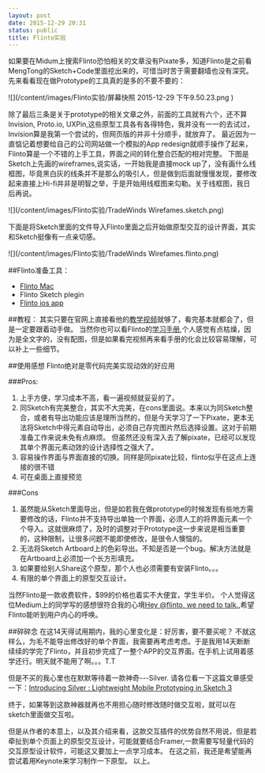 ```yaml
---
layout: post
date: 2015-12-29 20:31
status: public
title: Flinto实验
---
```


如果要在Midum上搜索Flinto恐怕相关的文章没有Pixate多，知道Flinto是之前看MengTong的Sketch+Code里面挖出来的，可惜当时苦于需要翻墙也没有深究。 
先来看看现在做Prototype的工具真的是多的不要不要的：
 
![](/content/images/Flinto实验/屏幕快照 2015-12-29 下午9.50.23.png
)

除了最后三条是关于prototype的相关文章之外，前面的工具就有六个，还不算Invision, Proto.io,  UXPin,这些原型工具各有各得特色，我并没有一一的去试过，Invision算是我第一个尝试的，但网页版的并非十分顺手，就放弃了。
最近因为一直惦记着想要给自己的公司网站做一个模拟的App redesign就顺手操作了起来，Flinto算是一个不错的上手工具，界面之间的转化整合匹配的相对完整。 
下图是Sketch上先画的wireframes,说实话，一开始我是直接mock up了，没有画什么线框图，毕竟黑白灰的线条并不是那么的吸引人，但是做到后面就慢慢发现，要修改起来直接上Hi-fi并非是明智之举，于是开始用线框图来勾勒。关于线框图，我日后再说。

![](/content/images/Flinto实验/TradeWinds Wirefames.sketch.png)

下面是将Sketch里面的文件导入Flinto里面之后开始做原型交互的设计界面，其实和Sketch挺像有一点亲切感。

![](/content/images/Flinto实验/TradeWinds Wirefames.flinto.png)

##Flinto准备工具： 
* [Flinto Mac](https://www.flinto.com/mac)
* Flinto Sketch plegin 
* [Flinto ios app](https://itunes.apple.com/us/app/flinto/id972238373) 

##教程：
其实只要在官网上直接看他的[教学视频](https://www.flinto.com/mac/help)就够了，看完基本就都会了，但是一定要跟着动手做。
当然你也可以看Flinto的[学习手册](https://www.flinto.com/mac/documentation/English.lproj/index.html),个人感觉有点枯燥，因为是全文字的，没有配图，但是如果看完视频再来看手册的化会比较容易理解，可以补上一些细节。 

##使用感想
Flinto绝对是零代码完美实现动效的好应用

###Pros:

1. 上手方便，学习成本不高，看一遍视频就妥妥的了。
2. 同Sketch有完美整合，其实不大完美，在cons里面说。本来以为同Sketch整合，或者有导出功能应该是理所当然的，但是今天学习了一下Pixate，更本无法将Sketch中得元素自动导出，必须自己存完图片然后选择设置。这对于前期准备工作来说未免有点麻烦。 但虽然还没有深入去了解pixate，已经可以发现其单个界面元素动效的设计选择性之强大了。
3. 容易操作界面与界面直接的切换。同样是同pixate比较，flinto似乎在这点上连接的很不错
4. 可在桌面上直接预览

###Cons
1. 虽然能从Sketch里面导出，但是如若我在做prototype的时候发现有些地方需要修改的话，Flinto并不支持导出单独一个界面，必须人工的将界面元素一个个导入。这就很麻烦了，及时的调整对于Prototype这一步来说是相当重要的，这种限制，让很多问题不能即使修改，是很令人懊恼的。
2. 无法将Sketch Artboard上的色彩导出。不知是否是一个bug。解决方法就是在Artboard上必须加一个长方形填充。
3. 如果要给别人Share这个原型，那个人也必须需要有安装Flinto。。。
4. 有限的单个界面上的原型交互设计。

当然Flinto是一款收费软件，$99的价格也着实不大便宜，学生半价。
个人觉得这位Medium上的同学写的感想很符合我的心境[Hey @flinto, we need to talk.](https://medium.com/@mpassin/hey-flinto-we-need-to-talk-c4cbeffbc45e#.h1e9q4a5o),希望Flinto能听到用户内心的呼唤。

##碎碎念
在这14天得试用期内，我的心里变化是：好厉害，要不要买呢？ 不就这样么，为毛不能导出修改好的单个界面，我需要再考虑考虑。于是我用14天断断续续的学完了Flinto，并且初步完成了一整个APP的交互界面。在手机上试用着感学还行。明天就不能用了啊。。。T.T

但是不买的我心里也在默默等待着一款神奇---Silver.
请各位看一下这篇文章感受一下：[Introducing Silver : Lightweight Mobile Prototyping in Sketch 3](https://medium.com/swlh/introducing-silver-lightweight-mobile-prototyping-in-sketch-3-cee46d267f1f#.osglriji3)

终于，如果等到这款神器就再也不用担心随时修改随时做交互啦，就可以在sketch里面做交互啦。

但是从作者的本意上，以及其介绍来看，这款交互插件的优势自然不用说，但是若牵扯到单个页面上的原型交互设计，可能就要结合Framer,一款需要写轻量代码的交互原型设计软件，可能这又要加上一点学习成本。
在这之前，我还是希望能再尝试着用Keynote来学习制作一下原型。 
以上。


